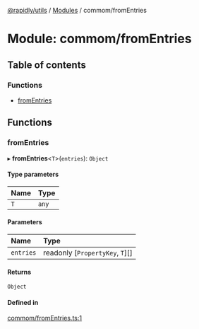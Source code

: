 [@rapidly/utils](../README.md) / [Modules](../modules.md) / commom/fromEntries

# Module: commom/fromEntries

## Table of contents

### Functions

- [fromEntries](commom_fromEntries.md#fromentries)

## Functions

### fromEntries

▸ **fromEntries**<`T`\>(`entries`): `Object`

#### Type parameters

| Name | Type |
| :------ | :------ |
| `T` | `any` |

#### Parameters

| Name | Type |
| :------ | :------ |
| `entries` | readonly [`PropertyKey`, `T`][] |

#### Returns

`Object`

#### Defined in

[commom/fromEntries.ts:1](https://github.com/canguser/rapidly-utils/blob/fb9ea1f/main/commom/fromEntries.ts#L1)
